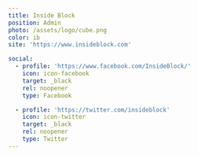 ```yaml
---
title: Inside Block
position: Admin
photo: /assets/logo/cube.png
color: ib
site: 'https://www.insideblock.com'

social:
  - profile: 'https://www.facebook.com/InsideBlock/'
    icon: icon-facebook
    target: _black
    rel: noopener
    type: Facebook

  - profile: 'https://twitter.com/insideblock'
    icon: icon-twitter
    target: _black
    rel: noopener
    type: Twitter
---
```

